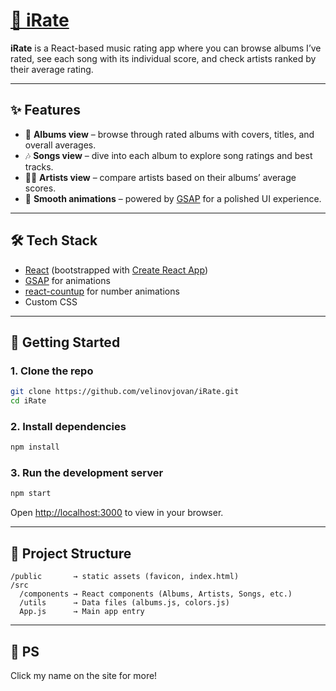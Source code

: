 # [🎵 iRate](https://i-rate.vercel.app)

**iRate** is a React-based music rating app where you can browse albums I’ve rated, see each song with its individual score, and check artists ranked by their average rating.

---

## ✨ Features

- 📀 **Albums view** – browse through rated albums with covers, titles, and overall averages.
- 🎶 **Songs view** – dive into each album to explore song ratings and best tracks.
- 👨‍🎤 **Artists view** – compare artists based on their albums’ average scores.
- 🎨 **Smooth animations** – powered by [GSAP](https://greensock.com/gsap) for a polished UI experience.

---

## 🛠️ Tech Stack

- [React](https://react.dev) (bootstrapped with [Create React App](https://create-react-app.dev))
- [GSAP](https://greensock.com/gsap) for animations
- [react-countup](https://www.npmjs.com/package/react-countup) for number animations
- Custom CSS

---

## 🚀 Getting Started

### 1. Clone the repo

```bash
git clone https://github.com/velinovjovan/iRate.git
cd iRate
```

### 2. Install dependencies

```bash
npm install
```

### 3. Run the development server

```bash
npm start
```

Open [http://localhost:3000](http://localhost:3000) to view in your browser.

---

## 📂 Project Structure

```
/public       → static assets (favicon, index.html)
/src
  /components → React components (Albums, Artists, Songs, etc.)
  /utils      → Data files (albums.js, colors.js)
  App.js      → Main app entry
```

---

## 🔮 PS

Click my name on the site for more!
